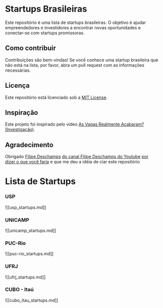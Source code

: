 # Startups Brasileiras

Este repositório é uma lista de startups brasileiras. O objetivo é ajudar empreendedores e investidores a encontrar novas oportunidades e conectar-se com startups promissoras.

## Como contribuir

Contribuições são bem-vindas! Se você conhece uma startup brasileira que não está na lista, por favor, abra um pull request com as informações necessárias.

## Licença

Este repositório está licenciado sob a [MIT License](https://opensource.org/licenses/MIT).

## Inspiração

Este projeto foi inspirado pelo vídeo [As Vagas Realmente Acabaram? (Investigação)](https://youtu.be/u-6XK1yy3rE?si=iqxVaJCGtTOn0TzG).

## Agradecimento

Obrigado [Filipe Deschamps](https://filipedeschamps.com.br) [do canal Filipe Deschamps do Youtube](https://www.youtube.com/@FilipeDeschamps) [por dizer o que você faria](https://youtu.be/u-6XK1yy3rE?t=2057) e que me deu a idéia de ciar este repositório

# Lista de Startups

### USP

![[usp_startups.md]]

### UNICAMP

![[unicamp_startups.md]]

### PUC-Rio

![[puc-rio_startups.md]]

### UFRJ

![[ufrj_startups.md]]

### CUBO - Itaú

![[cubo_itau_startups.md]]
